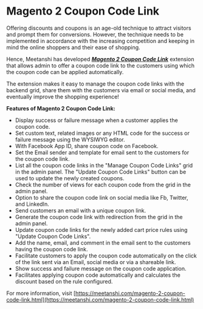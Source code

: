 # Magento 2 Coupon Code Link

Offering discounts and coupons is an age-old technique to attract visitors and prompt them for conversions. However, the technique needs to be implemented in accordance with the increasing competition and keeping in mind the online shoppers and their ease of shopping.

Hence, Meetanshi has developed [***Magento 2 Coupon Code Link***](https://meetanshi.com/magento-2-coupon-code-link.html) extension that allows admin to offer a coupon code link to the customers using which the coupon code can be applied automatically.

The extension makes it easy to manage the coupon code links with the backend grid, share them with the customers via email or social media, and eventually improve the shopping experience!


**Features of Magento 2 Coupon Code Link:**

* Display success or failure message when a customer applies the coupon code.
* Set custom text, related images or any HTML code for the success or failure message using the WYSIWYG editor.
* With Facebook App ID, share coupon code on Facebook.
* Set the Email sender and template for email sent to the customers for the coupon code link.
* List all the coupon code links in the "Manage Coupon Code Links" grid in the admin panel. The "Update Coupon Code Links"  button can be used to update the newly created coupons.
* Check the number of views for each coupon code from the grid in the admin panel.
* Option to share the coupon code link on social media like Fb, Twitter, and LinkedIn.
* Send customers an email with a unique coupon link.
* Generate the coupon code link with redirection from the grid in the admin panel.
* Update coupon code links for the newly added cart price rules using "Update Coupon Code Links".
* Add the name, email, and comment in the email sent to the customers having the coupon code link.
* Facilitate customers to apply the coupon code automatically on the click of the link sent via an Email, social media or via a shareable link.
* Show success and failure message on the coupon code application.
* Facilitates applying coupon code automatically and calculates the discount based on the rule configured.

For more information, visit [https://meetanshi.com/magento-2-coupon-code-link.html](https://meetanshi.com/magento-2-coupon-code-link.html)
